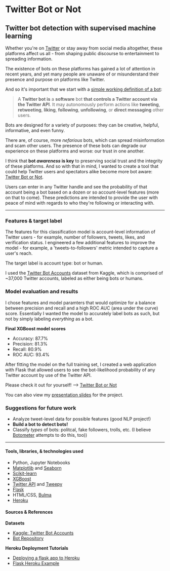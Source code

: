# Twitter Bot or Not

## Twitter bot detection with supervised machine learning

Whether you're on [Twitter](twitter.com) or stay away from social media altogether, these platforms affect us all - from shaping public discourse to entertainment to spreading information.

The existence of bots on these platforms has gained a lot of attention in recent years, and yet many people are unaware of or misunderstand their presence and purpose on platforms like Twitter.

And so it's important that we start with a [simple working definition of a bot](https://en.wikipedia.org/wiki/Twitter_bot):

> A **Twitter bot is** a **software** bot **that controls a Twitter account via the Twitter API**. It may autonomously perform actions like **tweeting**, **retweeting**, **liking**, **following**, **unfollowing**, or **direct messaging** other users.

Bots are designed for a variety of purposes: they can be creative, helpful, informative, and even funny.

There are, of course, more _nefarious_ bots, which can spread misinformation and scam other users. The presence of these bots can degrade our experience on these platforms and worse: our trust in one another.

I think that **bot _awareness_ is key** to preserving social trust and the integrity of these platforms. And so with that in mind, I wanted to create a tool that could help Twitter users and spectators alike become more bot aware: [Twitter Bot or Not](https://twitter-bot-or-not.herokuapp.com/).

Users can enter in any Twitter handle and see the probability of that account being a bot based on a dozen or so account-level features (more on that to come). These predictions are intended to provide the user with peace of mind with regards to who they're following or interacting with.

---

### Features & target label

The features for this classification model is account-level information of Twitter users - for example, number of followers, tweets, likes, and verification status. I engineered a few additional features to improve the model - for example, a 'tweets-to-followers' metric intended to capture a user's reach.

The target label is account type: bot or human.

I used the [Twitter Bot Accounts](https://www.kaggle.com/davidmartngutirrez/twitter-bots-accounts) dataset from Kaggle, which is comprised of ~37,000 Twitter accounts, labeled as either being bots or humans.

### Model evaluation and results

I chose features and model paramters that would optimize for a balance between precision and recall and a high ROC AUC (area under the curve) score. Essentially I wanted the model to accurately label bots as such, but not by simply labeling _everything_ as a bot.

**Final XGBoost model scores**

- Accuracy: 87.7%
- Precision: 81.3%
- Recall: 80.9%
- ROC AUC: 93.4%

After fitting the model on the full training set, I created a web application with Flask that allowed users to see the bot-likelihood probability of any Twitter account by use of the Twitter API.

Please check it out for yourself! --> [Twitter Bot or Not](https://twitter-bot-or-not.herokuapp.com/)

You can also view my [presentation slides](https://github.com/scrapfishies/twitter-bot-detection/blob/main/bot-or-not_deck.pdf) for the project.

### Suggestions for future work

- Analyze tweet-level data for possible features (good NLP project!)
- **Build a bot to detect bots!**
- Classify _types_ of bots: politcal, fake followers, trolls, etc. (I believe [Botometer](https://botometer.osome.iu.edu/) attempts to do this, too))

---

#### Tools, libraries, & technologies used

- Python, Jupyter Notebooks
- [Matplotlib](https://matplotlib.org/) and [Seaborn](https://seaborn.pydata.org/)
- [Scikit-learn](https://scikit-learn.org/)
- [XGBoost](https://xgboost.readthedocs.io/en/latest/#)
- [Twitter API](https://developer.twitter.com/en) and [Tweepy](https://www.tweepy.org/)
- [Flask](https://flask.palletsprojects.com/en/1.1.x/)
- HTML/CSS, [Bulma](https://bulma.io/)
- [Heroku](https://www.heroku.com/)

#### Sources & References

**Datasets**

- [Kaggle: Twitter Bot Accounts](https://www.kaggle.com/davidmartngutirrez/twitter-bots-accounts)
- [Bot Repository](https://botometer.osome.iu.edu/bot-repository/index.html)

**Heroku Deployment Tutorials**

- [Deploying a flask app to Heroku](https://stackabuse.com/deploying-a-flask-application-to-heroku/)
- [Flask Heroku Example](https://github.com/MirelaI/flask_heroku_example)
